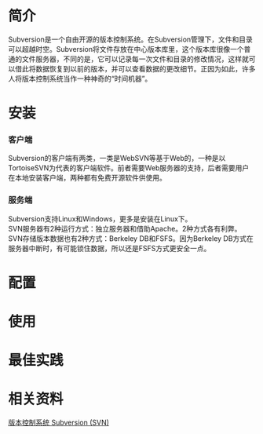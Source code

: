 # 简介
Subversion是一个自由开源的版本控制系统。在Subversion管理下，文件和目录可以超越时空。Subversion将文件存放在中心版本库里，这个版本库很像一个普通的文件服务器，不同的是，它可以记录每一次文件和目录的修改情况，这样就可以借此将数据恢复到以前的版本，并可以查看数据的更改细节。正因为如此，许多人将版本控制系统当作一种神奇的“时间机器”。

# 安装
### 客户端
Subversion的客户端有两类，一类是WebSVN等基于Web的，一种是以TortoiseSVN为代表的客户端软件。前者需要Web服务器的支持，后者需要用户在本地安装客户端，两种都有免费开源软件供使用。
### 服务端
Subversion支持Linux和Windows，更多是安装在Linux下。   
SVN服务器有2种运行方式：独立服务器和借助Apache。2种方式各有利弊。   
SVN存储版本数据也有2种方式：Berkeley DB和FSFS。因为Berkeley DB方式在服务器中断时，有可能锁住数据，所以还是FSFS方式更安全一点。

# 配置



# 使用



# 最佳实践



# 相关资料
[版本控制系统 Subversion (SVN)](http://www.oschina.net/p/subversion)
